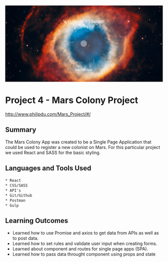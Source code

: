 ![Alt text](/MarsColony.png)
# Project 4 - Mars Colony Project

http://www.philipdu.com/Mars_Project/#/

## Summary

The Mars Colony App was created to be a Single Page Application that could be used to register a new colonist on Mars. For this particular project we used React and SASS for the basic styling. 

## Languages and Tools Used

	* React
	* CSS/SASS
	* API's
	* Git/Github
	* Postman
	* Gulp
	

## Learning Outcomes

  * Learned how to use Promise and axios to get data from APIs as well as to post data.
  * Learned how to set rules and validate user input when creating forms.
  * Learned about component and routes for single page apps (SPA).
  * Learned how to pass data throught component using props and state

